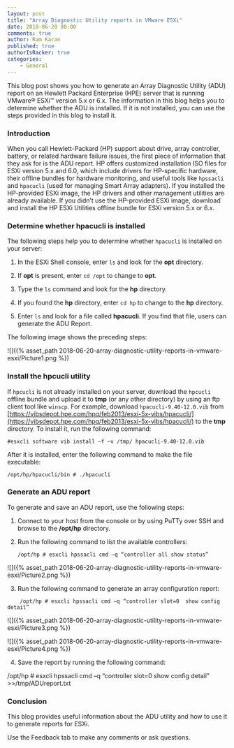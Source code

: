 ```yaml
---
layout: post
title: "Array Diagnostic Utility reports in VMware ESXi"
date: 2018-06-20 00:00
comments: true
author: Ram Karan
published: true
authorIsRacker: true
categories:
    - General
---
```


This blog post shows you how to generate an Array Diagnostic Utility (ADU)
report on an Hewlett Packard Enterprise (HPE) server that is running VMware&reg;
ESXi&trade; version 5.x or 6.x. The information in this blog helps you to
determine whether the ADU is installed. If it is not installed, you can use the
steps provided in this blog to install it.


<!-- more -->

### Introduction

When you call Hewlett-Packard (HP) support about drive, array controller,
battery, or related hardware failure issues, the first piece of information
that they ask for is the ADU report. HP offers customized installation ISO files
for ESXi version 5.x and 6.0, which include drivers for HP-specific hardware,
their offline bundles for hardware monitoring, and useful tools like `hpssacli`
and `hpacucli` (used for managing Smart Array adapters). If you installed the
HP-provided ESXi image, the HP drivers and other management utilities are
already available. If you didn’t use the HP-provided ESXi image, download
and install the HP ESXi Utilities offline bundle for ESXi version 5.x or 6.x.

### Determine whether hpacucli is installed

The following steps help you to determine whether ``hpacucli`` is installed on your
server:

1.	In the ESXi Shell console, enter ``ls`` and look for the **opt** directory.

2.	If **opt** is present, enter ``cd /opt`` to change to **opt**.

3.	Type the ``ls`` command and look for the **hp** directory.

4.	If you found the **hp** directory, enter `cd hp` to change to the **hp**
   directory.

5.	Enter ``ls`` and look for a file called **hpacucli**.  If you find that file,
   users can generate the ADU Report.

The following image shows the preceding steps:

![]({% asset_path 2018-06-20-array-diagnostic-utility-reports-in-vmware-esxi/Picture1.png %})

### Install the hpcucli utility

If `hpcucli` is not already installed on your server, download the `hpcucli`
offline bundle and upload it to **tmp** (or any other directory) by using an ftp
client tool like `winscp`. For example, download `hpacucli-9.40-12.0.vib` from
[https://vibsdepot.hpe.com/hpq/feb2013/esxi-5x-vibs/hpacucli/](https://vibsdepot.hpe.com/hpq/feb2013/esxi-5x-vibs/hpacucli/)
to the **tmp** directory. To install it, run the following command:

    #esxcli software vib install –f –v /tmp/ hpacucli-9.40-12.0.vib

After it is installed, enter the following command to make the file executable:

    /opt/hp/hpacucli/bin # ./hpacucli

### Generate an ADU report


To generate and save an ADU report, use the following steps:

1.	Connect to your host from the console or by using PuTTy over SSH and browse
   to the **/opt/hp** directory.

2.	Run the following command to list the available controllers:

        /opt/hp # esxcli hpssacli cmd –q “controller all show status”

   ![]({% asset_path 2018-06-20-array-diagnostic-utility-reports-in-vmware-esxi/Picture2.png %})

<ol start=3>
  <li>Run the following command to generate an array configuration report:</li>
</ol>

        /opt/hp # esxcli hpssacli cmd –q “controller slot=0  show config detail”

![]({% asset_path 2018-06-20-array-diagnostic-utility-reports-in-vmware-esxi/Picture3.png %})

![]({% asset_path 2018-06-20-array-diagnostic-utility-reports-in-vmware-esxi/Picture4.png %})

<ol start=4>
   <li>Save the report by running the following command:</i>
</ol>
        /opt/hp # esxcli hpssacli cmd –q “controller slot=0  show config detail” >>/tmp/ADUreport.txt

### Conclusion

This blog provides useful information about the ADU utility and how to use it to
generate reports for ESXi.

Use the Feedback tab to make any comments or ask questions.
